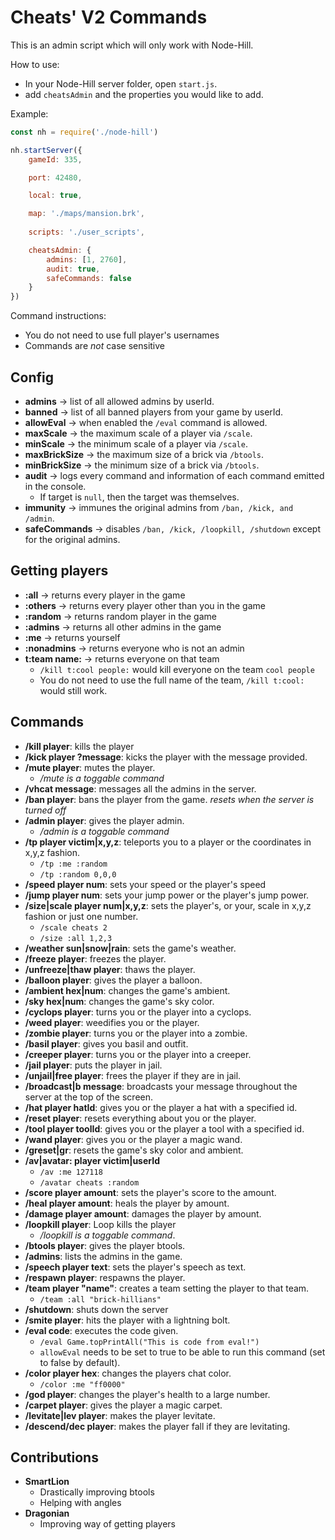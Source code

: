 # Cheats' V2 Commands

This is an admin script which will only work with Node-Hill.

How to use:
- In your Node-Hill server folder, open `start.js`.
- add `cheatsAdmin` and the properties you would like to add.

Example:

```js
const nh = require('./node-hill')

nh.startServer({
    gameId: 335,

    port: 42480,

    local: true,

    map: './maps/mansion.brk',
    
    scripts: './user_scripts',

    cheatsAdmin: {
        admins: [1, 2760],
        audit: true,
        safeCommands: false
    }
})
```

Command instructions:
- You do not need to use full player's usernames
- Commands are *not* case sensitive

## Config
- **admins**       -> list of all allowed admins by userId.
- **banned**       -> list of all banned players from your game by userId.
- **allowEval**    -> when enabled the `/eval` command is allowed.
- **maxScale**     -> the maximum scale of a player via `/scale`.
- **minScale**     -> the minimum scale of a player via `/scale`.
- **maxBrickSize** -> the maximum size of a brick via `/btools`.
- **minBrickSize** -> the minimum size of a brick via `/btools`.
- **audit**        -> logs every command and information of each command emitted in the console.
    - If target is `null`, then the target was themselves.
- **immunity**     -> immunes the original admins from `/ban, /kick, and /admin`.
- **safeCommands** -> disables `/ban, /kick, /loopkill, /shutdown` except for the original admins.

## Getting players
- **:all**         -> returns every player in the game
- **:others**      -> returns every player other than you in the game
- **:random**      -> returns random player in the game
- **:admins**      -> returns all other admins in the game
- **:me**          -> returns yourself
- **:nonadmins**   -> returns everyone who is not an admin
- **t:team name:** -> returns everyone on that team
    - `/kill t:cool people:` would kill everyone on the team `cool people`
    - You do not need to use the full name of the team, `/kill t:cool:` would still work.

## Commands
- **/kill player**: kills the player
- **/kick player ?message**: kicks the player with the message provided.
- **/mute player**: mutes the player.
    -  */mute is a toggable command*
- **/vhcat message**: messages all the admins in the server.
- **/ban player**: bans the player from the game. *resets when the server is turned off*
- **/admin player**: gives the player admin.
    -  */admin is a toggable command*
- **/tp player victim|x,y,z**: teleports you to a player or the coordinates in x,y,z fashion.
    - `/tp :me :random`
    - `/tp :random 0,0,0`
- **/speed player num**: sets your speed or the player's speed
- **/jump player num**: sets your jump power or the player's jump power.
- **/size|scale player num|x,y,z**: sets the player's, or your, scale in x,y,z fashion or just one number.
    - `/scale cheats 2`
    - `/size :all 1,2,3`
- **/weather sun|snow|rain**: sets the game's weather.
- **/freeze player**: freezes the player.
- **/unfreeze|thaw player**: thaws the player.
- **/balloon player**: gives the player a balloon.
- **/ambient hex|num**: changes the game's ambient.
- **/sky hex|num**: changes the game's sky color.
- **/cyclops player**: turns you or the player into a cyclops.
- **/weed player**: weedifies you or the player.
- **/zombie player**: turns you or the player into a zombie.
- **/basil player**: gives you basil and outfit.
- **/creeper player**: turns you or the player into a creeper.
- **/jail player**: puts the player in jail.
- **/unjail|free player**: frees the player if they are in jail.
- **/broadcast|b message**: broadcasts your message throughout the server at the top of the screen.
- **/hat player hatId**: gives you or the player a hat with a specified id.
- **/reset player**: resets everything about you or the player.
- **/tool player toolId**: gives you or the player a tool with a specified id.
- **/wand player**: gives you or the player a magic wand.
- **/greset|gr**: resets the game's sky color and ambient.
- **/av|avatar: player victim|userId**
    - `/av :me 127118`
    - `/avatar cheats :random`
- **/score player amount**: sets the player's score to the amount.
- **/heal player amount**: heals the player by amount.
- **/damage player amount**: damages the player by amount.
- **/loopkill player**: Loop kills the player
    -  */loopkill is a toggable command*. 
- **/btools player**: gives the player btools.
- **/admins**: lists the admins in the game.
- **/speech player text**: sets the player's speech as text.
- **/respawn player**: respawns the player.
- **/team player "name"**: creates a team setting the player to that team.
    - `/team :all "brick-hillians"`
- **/shutdown**: shuts down the server
- **/smite player**: hits the player with a lightning bolt.
- **/eval code**: executes the code given.
    - `/eval Game.topPrintAll("This is code from eval!")`
    - `allowEval` needs to be set to true to be able to run this command (set to false by default).
- **/color player hex**: changes the players chat color.
    - `/color :me "ff0000"`
- **/god player**: changes the player's health to a large number.
- **/carpet player**: gives the player a magic carpet.
- **/levitate|lev player**: makes the player levitate.
- **/descend/dec player**: makes the player fall if they are levitating.

## Contributions
- **SmartLion**
    - Drastically improving btools
    - Helping with angles
- **Dragonian**
    - Improving way of getting players
